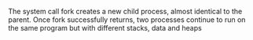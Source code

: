 The system call fork creates a new child process, almost identical to the parent. Once fork successfully returns, two processes continue to run on the same program but with different stacks, data and heaps
